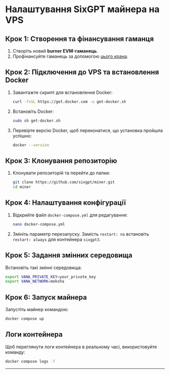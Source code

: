 # Налаштування SixGPT майнера на VPS

## Крок 1: Створення та фінансування гаманця
1. Створіть новий **burner EVM-гаманець**.
2. Профінансуйте гаманець за допомогою [цього крана](https://faucet.vana.org/moksha).

## Крок 2: Підключення до VPS та встановлення Docker
1. Завантажте скрипт для встановлення Docker:
   ```bash
   curl -fsSL https://get.docker.com -o get-docker.sh
   ```

2. Встановіть Docker:
   ```bash
   sudo sh get-docker.sh
   ```

3. Перевірте версію Docker, щоб переконатися, що установка пройшла успішно:
   ```bash
   docker --version
   ```

## Крок 3: Клонування репозиторію
1. Клонувати репозиторій та перейти до папки:
   ```bash
   git clone https://github.com/sixgpt/miner.git
   cd miner
   ```

## Крок 4: Налаштування конфігурації
1. Відкрийте файл `docker-compose.yml` для редагування:
   ```bash
   nano docker-compose.yml
   ```

2. Змініть параметр перезапуску. Замість `restart: no` встановіть `restart: always` для контейнера `sixgpt3`.

## Крок 5: Задання змінних середовища
Встановіть такі змінні середовища:

```bash
export VANA_PRIVATE_KEY=your_private_key
export VANA_NETWORK=moksha
```

## Крок 6: Запуск майнера
Запустіть майнер командою:

```bash
docker compose up
```

## Логи контейнера
Щоб переглянути логи контейнера в реальному часі, використовуйте команду:

```bash
docker compose logs -f
```

---
